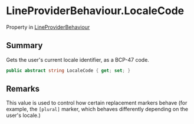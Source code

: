 # LineProviderBehaviour.LocaleCode

Property in [LineProviderBehaviour](/docs/api/csharp/yarn.unity.lineproviderbehaviour.md)

## Summary


Gets the user's current locale identifier, as a BCP-47 code.


```csharp
public abstract string LocaleCode { get; set; }
```

## Remarks


This value is used to control how certain replacement markers behave
(for example, the  <code>[plural]</code>  marker, which behaves differently
depending on the user's locale.)


